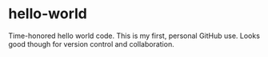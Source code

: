 # hello-world
Time-honored hello world code.
This is my first, personal GitHub use. Looks good though for version control and collaboration.
